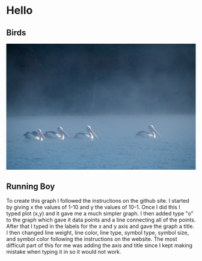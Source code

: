 # Hello

## Birds

![](australian-pelican-5348542_1920.jpg)
 
## Running Boy

[](Running_Boy.png)

To create this graph I followed the instructions on the github site. I started by giving x the values of 1-10 and y the values of 10-1. Once I did this I typed plot (x,y) and it gave me a much simpler graph. I then added type "o" to the graph which gave it data points and a line connecting all of the points. After that I typed in the labels for the x and y axis and gave the graph a title. I then changed line weight, line color, line type, symbol type, symbol size, and symbol color following the instructions on the website. The most difficult part of this for me was adding the axis and title since I kept making mistake when typing it in so it would not work.
